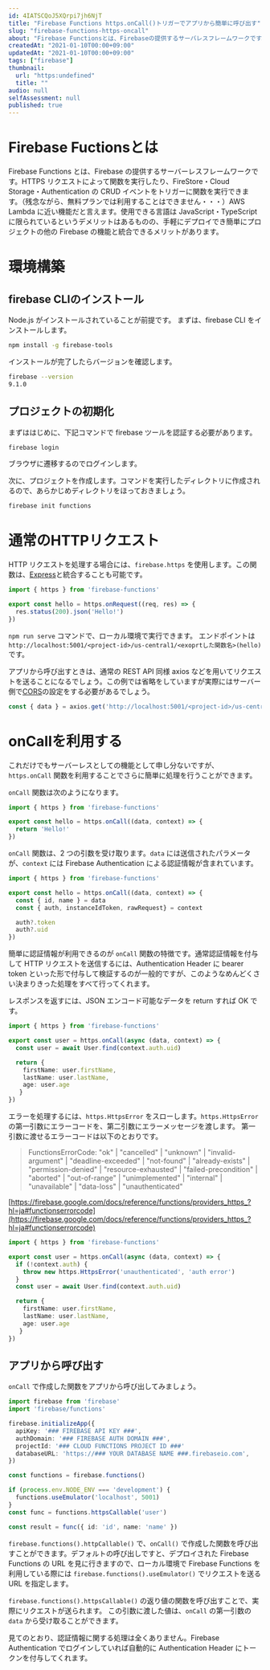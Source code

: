 ```yaml
---
id: 4IATSCQoJ5XQrpi7jh6NjT
title: "Firebase Functions https.onCall()トリガーでアプリから簡単に呼び出す"
slug: "firebase-functions-https-oncall"
about: "Firebase Functionsとは、Firebaseの提供するサーバレスフレームワークです。HTTPSリクエストによって関数を実行したり、FireStore・Cloud Storage・AuthenticationのCRUDイベントをトリガーに関数を実行することができます。使用できる言語はJavaScript・TypeScriptに限られているというデメリットはあるものの、手軽にデプロイでき簡単にプロジェクトの他のFirebaseの機能と統合できるメリットがあります。"
createdAt: "2021-01-10T00:00+09:00"
updatedAt: "2021-01-10T00:00+09:00"
tags: ["firebase"]
thumbnail:
  url: "https:undefined"
  title: ""
audio: null
selfAssessment: null
published: true
---
```

# Firebase Fuctionsとは

Firebase Functions とは、Firebase の提供するサーバーレスフレームワークです。HTTPS リクエストによって関数を実行したり、FireStore・Cloud Storage・Authentication の CRUD イベントをトリガーに関数を実行できます。（残念ながら、無料プランでは利用することはできません・・・）AWS Lambda に近い機能だと言えます。使用できる言語は JavaScript・TypeScript に限られているというデメリットはあるものの、手軽にデプロイでき簡単にプロジェクトの他の Firebase の機能と統合できるメリットがあります。

# 環境構築

## firebase CLIのインストール

Node.js がインストールされていることが前提です。
まずは、firebase CLI をインストールします。

```sh
npm install -g firebase-tools
```

インストールが完了したらバージョンを確認します。

```sh
firebase --version
9.1.0
```

## プロジェクトの初期化

まずははじめに、下記コマンドで firebase ツールを認証する必要があります。

```sh
firebase login
```

ブラウザに遷移するのでログインします。

次に、プロジェクトを作成します。コマンドを実行したディレクトリに作成されるので、あらかじめディレクトリをほっておきましょう。

```sh
firebase init functions
```

# 通常のHTTPリクエスト

HTTP リクエストを処理する場合には、`firebase.https` を使用します。この関数は、[Express](https://expressjs.com/ja/)と統合することも可能です。

```ts
import { https } from 'firebase-functions'

export const hello = https.onRequest((req, res) => {
  res.status(200).json('Hello!')
})
```

`npm run serve` コマンドで、ローカル環境で実行できます。
エンドポイントは `http://localhost:5001/<project-id>/us-central1/<exoprtした関数名>(hello)` です。

アプリから呼び出すときは、通常の REST API 同様 axios などを用いてリクエストを送ることになるでしょう。この例では省略をしていますが実際にはサーバー側で[CORS](https://developer.mozilla.org/ja/docs/Web/HTTP/CORS)の設定をする必要があるでしょう。

```ts
const { data } = axios.get('http://localhost:5001/<project-id>/us-central1/hello`
```

# onCallを利用する

これだけでもサーバーレスとしての機能として申し分ないですが、`https.onCall` 関数を利用することでさらに簡単に処理を行うことができます。

`onCall` 関数は次のようになります。

```ts
import { https } from 'firebase-functions'

export const hello = https.onCall((data, context) => {
  return 'Hello!'
})
```

`onCall` 関数は、2 つの引数を受け取ります。`data` には送信されたパラメータが、`context` には Firebase Authentication による認証情報が含まれています。

```ts
import { https } from 'firebase-functions'

export const hello = https.onCall((data, context) => {
  const { id, name } = data
  const { auth, instanceIdToken, rawRequest} = context

  auth?.token
  auth?.uid
})
```

簡単に認証情報が利用できるのが `onCall` 関数の特徴です。通常認証情報を付与して HTTP リクエストを送信するには、Authentication Header に bearer token といった形で付与して検証するのが一般的ですが、このようなめんどくさい決まりきった処理をすべて行ってくれます。

レスポンスを返すには、JSON エンコード可能なデータを return すれば OK です。

```ts
import { https } from 'firebase-functions'

export const user = https.onCall(async (data, context) => {
  const user = await User.find(context.auth.uid)

  return {
    firstName: user.firstName,
    lastName: user.lastName,
    age: user.age
   }
})
```

エラーを処理するには、`https.HttpsError` をスローします。`https.HttpsError` の第一引数にエラーコードを、第二引数にエラーメッセージを渡します。
第一引数に渡せるエラーコードは以下のとおりです。

>FunctionsErrorCode: "ok" | "cancelled" | "unknown" | "invalid-argument" | "deadline-exceeded" | "not-found" | "already-exists" | "permission-denied" | "resource-exhausted" | "failed-precondition" | "aborted" | "out-of-range" | "unimplemented" | "internal" | "unavailable" | "data-loss" | "unauthenticated"

[https://firebase.google.com/docs/reference/functions/providers_https_?hl=ja#functionserrorcode](https://firebase.google.com/docs/reference/functions/providers_https_?hl=ja#functionserrorcode)

```ts
import { https } from 'firebase-functions'

export const user = https.onCall(async (data, context) => {
  if (!context.auth) {
    throw new https.HttpsError('unauthenticated', 'auth error')
  }
  const user = await User.find(context.auth.uid)

  return {
    firstName: user.firstName,
    lastName: user.lastName,
    age: user.age
   }
})
```

## アプリから呼び出す

`onCall` で作成した関数をアプリから呼び出してみましょう。

```ts
import firebase from 'firebase'
import 'firebase/functions'

firebase.initializeApp({
  apiKey: '### FIREBASE API KEY ###',
  authDomain: '### FIREBASE AUTH DOMAIN ###',
  projectId: '### CLOUD FUNCTIONS PROJECT ID ###'
  databaseURL: 'https://### YOUR DATABASE NAME ###.firebaseio.com',
})

const functions = firebase.functions()

if (process.env.NODE_ENV === 'development') {
  functions.useEmulator('localhost', 5001)
}
const func = functions.httpsCallable('user')

const result = func({ id: 'id', name: 'name' })
```

`firebase.functions().httpCallable()` で、`onCall()` で作成した関数を呼び出すことができます。デフォルトの呼び出しですと、デプロイされた Firebase Functions の URL を見に行きますので、ローカル環境で Firebase Functions を利用している際には `firebase.functions().useEmulator()` でリクエストを送る URL を指定します。

`firebase.functions().httpsCallable()` の返り値の関数を呼び出すことで、実際にリクエストが送られます。 この引数に渡した値は、`onCall` の第一引数の `data` から受け取ることができます。

見てのとおり、認証情報に関する処理は全くありません。Firebase Authentication でログインしていれば自動的に Authentication Header にトークンを付与してくれます。
